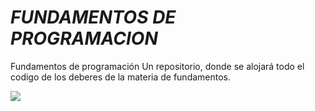 *****FUNDAMENTOS DE PROGRAMACION*****
===========

Fundamentos de programación
Un repositorio, donde se alojará todo el codigo de los deberes de la materia de fundamentos.
 

<img src="http://www.muylinux.com/wp-content/uploads/2010/08/Programacion.jpg">
